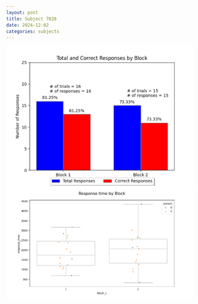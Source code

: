 ```yaml
---
layout: post
title: Subject 7028
date: 2024-12-02
categories: subjects
---
```


![](data/7028/run-4/7028_ATS_responses.png)
![](data/7028/run-4/7028_ATS_rt.png)
